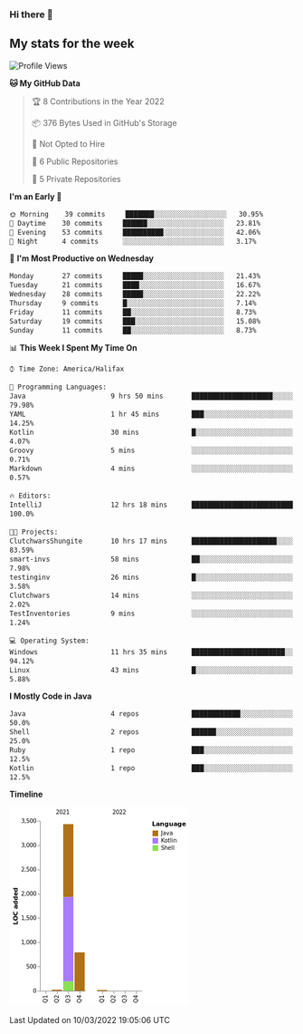 ### Hi there 👋

## My stats for the week
<!--START_SECTION:waka-->
![Profile Views](http://img.shields.io/badge/Profile%20Views-134-blue)

**🐱 My GitHub Data** 

> 🏆 8 Contributions in the Year 2022
 > 
> 📦 376 Bytes Used in GitHub's Storage 
 > 
> 🚫 Not Opted to Hire
 > 
> 📜 6 Public Repositories 
 > 
> 🔑 5 Private Repositories  
 > 
**I'm an Early 🐤** 

```text
🌞 Morning    39 commits     ███████░░░░░░░░░░░░░░░░░░   30.95% 
🌆 Daytime    30 commits     ██████░░░░░░░░░░░░░░░░░░░   23.81% 
🌃 Evening    53 commits     ██████████░░░░░░░░░░░░░░░   42.06% 
🌙 Night      4 commits      ░░░░░░░░░░░░░░░░░░░░░░░░░   3.17%

```
📅 **I'm Most Productive on Wednesday** 

```text
Monday       27 commits     █████░░░░░░░░░░░░░░░░░░░░   21.43% 
Tuesday      21 commits     ████░░░░░░░░░░░░░░░░░░░░░   16.67% 
Wednesday    28 commits     █████░░░░░░░░░░░░░░░░░░░░   22.22% 
Thursday     9 commits      █░░░░░░░░░░░░░░░░░░░░░░░░   7.14% 
Friday       11 commits     ██░░░░░░░░░░░░░░░░░░░░░░░   8.73% 
Saturday     19 commits     ███░░░░░░░░░░░░░░░░░░░░░░   15.08% 
Sunday       11 commits     ██░░░░░░░░░░░░░░░░░░░░░░░   8.73%

```


📊 **This Week I Spent My Time On** 

```text
⌚︎ Time Zone: America/Halifax

💬 Programming Languages: 
Java                     9 hrs 50 mins       ████████████████████░░░░░   79.98% 
YAML                     1 hr 45 mins        ███░░░░░░░░░░░░░░░░░░░░░░   14.25% 
Kotlin                   30 mins             █░░░░░░░░░░░░░░░░░░░░░░░░   4.07% 
Groovy                   5 mins              ░░░░░░░░░░░░░░░░░░░░░░░░░   0.71% 
Markdown                 4 mins              ░░░░░░░░░░░░░░░░░░░░░░░░░   0.57%

🔥 Editors: 
IntelliJ                 12 hrs 18 mins      █████████████████████████   100.0%

🐱‍💻 Projects: 
ClutchwarsShungite       10 hrs 17 mins      █████████████████████░░░░   83.59% 
smart-invs               58 mins             ██░░░░░░░░░░░░░░░░░░░░░░░   7.98% 
testinginv               26 mins             █░░░░░░░░░░░░░░░░░░░░░░░░   3.58% 
Clutchwars               14 mins             ░░░░░░░░░░░░░░░░░░░░░░░░░   2.02% 
TestInventories          9 mins              ░░░░░░░░░░░░░░░░░░░░░░░░░   1.24%

💻 Operating System: 
Windows                  11 hrs 35 mins      ███████████████████████░░   94.12% 
Linux                    43 mins             █░░░░░░░░░░░░░░░░░░░░░░░░   5.88%

```

**I Mostly Code in Java** 

```text
Java                     4 repos             ████████████░░░░░░░░░░░░░   50.0% 
Shell                    2 repos             ██████░░░░░░░░░░░░░░░░░░░   25.0% 
Ruby                     1 repo              ███░░░░░░░░░░░░░░░░░░░░░░   12.5% 
Kotlin                   1 repo              ███░░░░░░░░░░░░░░░░░░░░░░   12.5%

```


**Timeline**

![Chart not found](https://raw.githubusercontent.com/lyndseyy/lyndseyy/main/charts/bar_graph.png) 


 Last Updated on 10/03/2022 19:05:06 UTC
<!--END_SECTION:waka-->